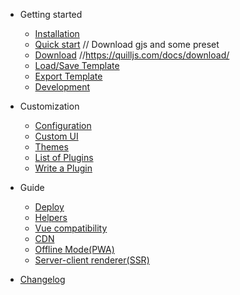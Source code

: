 - Getting started
  - [Installation](installation.md)
  - [Quick start](quickstart.md)
    // Download gjs and some preset
  - [Download](download.md) //https://quilljs.com/docs/download/
  - [Load/Save Template](db.md)
  - [Export Template](db.md)
  - [Development](development.md)

- Customization
  - [Configuration](configuration.md)
  - [Custom UI](custom-ui.md)
  - [Themes](themes.md)
  - [List of Plugins](plugins.md)
  - [Write a Plugin](write-a-plugin.md)

- Guide
  - [Deploy](deploy.md)
  - [Helpers](helpers.md)
  - [Vue compatibility](vue.md)
  - [CDN](cdn.md)
  - [Offline Mode(PWA)](pwa.md)
  - [Server-client renderer(SSR)](ssr.md)

- [Changelog](changelog.md)
